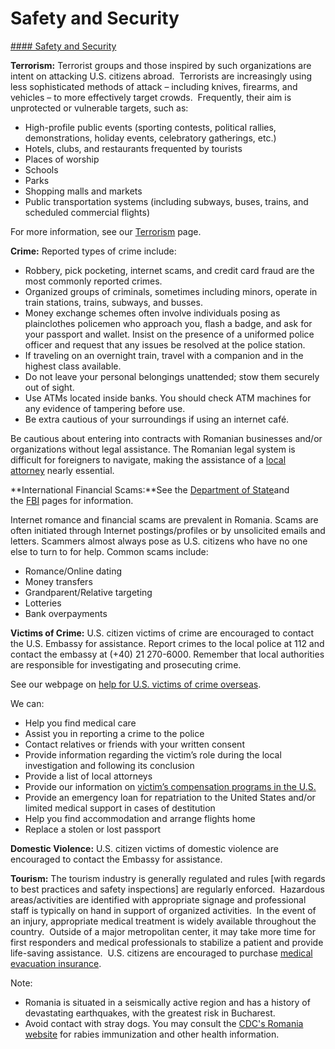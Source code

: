 # Safety and Security

[#### Safety and Security](javascript:void(0); "Safety and Security")

**Terrorism:** Terrorist groups and those inspired by such organizations are intent on attacking U.S. citizens abroad.  Terrorists are increasingly using less sophisticated methods of attack – including knives, firearms, and vehicles – to more effectively target crowds.  Frequently, their aim is unprotected or vulnerable targets, such as:

* High-profile public events (sporting contests, political rallies, demonstrations, holiday events, celebratory gatherings, etc.)
* Hotels, clubs, and restaurants frequented by tourists
* Places of worship
* Schools
* Parks
* Shopping malls and markets
* Public transportation systems (including subways, buses, trains, and scheduled commercial flights)

For more information, see our [Terrorism](https://travel.state.gov/content/travel/en/international-travel/emergencies/terrorism.html) page.

**Crime:** Reported types of crime include:

* Robbery, pick pocketing, internet scams, and credit card fraud are the most commonly reported crimes.
* Organized groups of criminals, sometimes including minors, operate in train stations, trains, subways, and busses.
* Money exchange schemes often involve individuals posing as plainclothes policemen who approach you, flash a badge, and ask for your passport and wallet. Insist on the presence of a uniformed police officer and request that any issues be resolved at the police station.
* If traveling on an overnight train, travel with a companion and in the highest class available.
* Do not leave your personal belongings unattended; stow them securely out of sight.
* Use ATMs located inside banks. You should check ATM machines for any evidence of tampering before use.
* Be extra cautious of your surroundings if using an internet café.

Be cautious about entering into contracts with Romanian businesses and/or organizations without legal assistance. The Romanian legal system is difficult for foreigners to navigate, making the assistance of a [local attorney](https://ro.usembassy.gov/u-s-citizen-services/local-resources-of-u-s-citizens/attorneys/) nearly essential.

**International Financial Scams:**See the [Department of State](http://travel.state.gov/content/passports/english/emergencies/scams.html)and the [FBI](http://www.fbi.gov/scams-safety/fraud) pages for information.

Internet romance and financial scams are prevalent in Romania. Scams are often initiated through Internet postings/profiles or by unsolicited emails and letters. Scammers almost always pose as U.S. citizens who have no one else to turn to for help. Common scams include:

* Romance/Online dating
* Money transfers
* Grandparent/Relative targeting
* Lotteries
* Bank overpayments

**Victims of Crime:** U.S. citizen victims of crime are encouraged to contact the U.S. Embassy for assistance. Report crimes to the local police at 112 and contact the embassy at (+40) 21 270-6000. Remember that local authorities are responsible for investigating and prosecuting crime.

See our webpage on [help for U.S. victims of crime overseas](http://travel.state.gov/content/passports/en/emergencies/victims.html).

We can:

* Help you find medical care
* Assist you in reporting a crime to the police
* Contact relatives or friends with your written consent
* Provide information regarding the victim’s role during the local investigation and following its conclusion
* Provide a list of local attorneys
* Provide our information on [victim’s compensation programs in the U.S.](https://travel.state.gov/content/travel/en/international-travel/emergencies/crime.html)
* Provide an emergency loan for repatriation to the United States and/or limited medical support in cases of destitution
* Help you find accommodation and arrange flights home
* Replace a stolen or lost passport

**Domestic Violence:** U.S. citizen victims of domestic violence are encouraged to contact the Embassy for assistance.

**Tourism:** The tourism industry is generally regulated and rules [with regards to best practices and safety inspections] are regularly enforced.  Hazardous areas/activities are identified with appropriate signage and professional staff is typically on hand in support of organized activities.  In the event of an injury, appropriate medical treatment is widely available throughout the country.  Outside of a major metropolitan center, it may take more time for first responders and medical professionals to stabilize a patient and provide life-saving assistance.  U.S. citizens are encouraged to purchase [medical evacuation insurance](https://travel.state.gov/content/travel/en/international-travel/before-you-go/your-health-abroad/Insurance_Coverage_Overseas.html).

Note:

* Romania is situated in a seismically active region and has a history of devastating earthquakes, with the greatest risk in Bucharest.
* Avoid contact with stray dogs. You may consult the [CDC's Romania website](https://wwwnc.cdc.gov/travel/destinations/traveler/none/romania) for rabies immunization and other health information.
